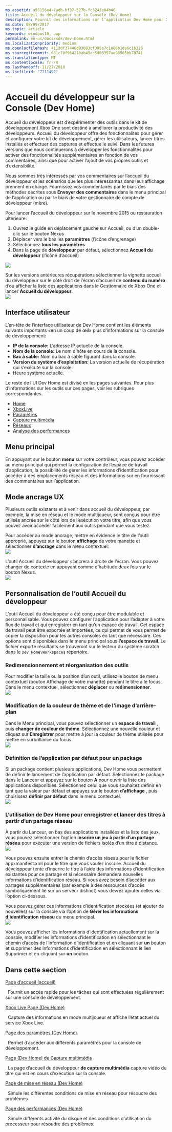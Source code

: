 ```yaml
---
ms.assetid: a56156e4-7adb-bf37-527b-fc3243e04b46
title: Accueil du développeur sur la Console (Dev Home)
description: Fournit des informations sur l’application Dev Home pour Xbox One.
ms.date: 08/09/2017
ms.topic: article
keywords: windows10, uwp
permalink: en-us/docs/xdk/dev-home.html
ms.localizationpriority: medium
ms.openlocfilehash: 4113df37446d93883cf395e7c1e86b1de6c1b328
ms.sourcegitcommit: 681c70f964210ab49ac5d06357ae96505bb78741
ms.translationtype: MT
ms.contentlocale: fr-FR
ms.lasthandoff: 11/27/2018
ms.locfileid: "7711492"
---
```

# <a name="developer-home-on-the-console-dev-home"></a>Accueil du développeur sur la Console (Dev Home)
   
  
Accueil du développeur est d’expérimenter des outils dans le kit de développement Xbox One sont destiné à améliorer la productivité des développeurs. Accueil du développeur offre des fonctionnalités pour gérer et configurer votre kit de développement, gérer les utilisateurs, lancer titres installés et effectuer des captures et effectue le suivi. Dans les futures versions que nous continuerons à développer les fonctionnalités pour activer des fonctionnalités supplémentaires en fonction de vos commentaires, ainsi que pour activer l’ajout de vos propres outils et d’extensibilité.   
   
  
Nous sommes très intéressés par vos commentaires sur l’accueil du développeur et les scénarios que les plus intéressantes dans leur affichage prennent en charge. Fournissez vos commentaires par le biais des méthodes décrites sous **Envoyer des commentaires** dans le menu principal de l’application ou par le biais de votre gestionnaire de compte de développeur (mère).   
   
  
Pour lancer l’accueil du développeur sur le novembre 2015 ou restauration ultérieure:  
 
   1. Ouvrez le guide en déplacement gauche sur Accueil, ou d’un double-clic sur le bouton Nexus  
   1. Déplacer vers le bas les **paramètres** (l’icône d’engrenage)   
   1. Sélectionnez **tous les paramètres**  
   1. Dans la page de **développeur** par défaut, sélectionnez **Accueil du développeur** (l’icône d’accueil)   

 ![](images/dev_home_icons.png)   
  
Sur les versions antérieures récupérations sélectionner la vignette accueil du développeur sur le côté droit de l’écran d’accueil de **contenu du numéro** d’ou afficher la liste des applications dans le Gestionnaire de Xbox One et lancer **Accueil du développeur**.   
 ![](images/dev_home_1.png) 
<a id="ID4EBC"></a>

   

## <a name="user-interface"></a>Interface utilisateur  
   
  
L’en-tête de l’interface utilisateur de Dev Home contient les éléments suivants importants «en un coup de œil» plus d’informations sur la console de développement:   
 
   *  **IP de la console:** L’adresse IP actuelle de la console.   
   *  **Nom de la console:** Le nom d’hôte en cours de la console.  
   *  **Bac à sable:** Nom du bac à sable figurant dans la console.  
   *  **Version du système d’exploitation:** La version actuelle de récupération qui s’exécute sur la console.
   *  Heure système actuelle.   

   
  
Le reste de l’UI Dev Home est divisé en les pages suivantes. Pour plus d’informations sur les outils sur ces pages, voir les rubriques correspondantes.   
 
   *  [Home](devhome-home.md)  
   *  [XboxLive](devhome-live.md)  
   *  [Paramètres](devhome-settings.md)  
   *  [Capture multimédia](devhome-capture.md)  
   *  [Réseaux](devhome-networking.md)  
   *  [Analyse des performances](devhome-performance.md)  

  
<a id="ID4EKE"></a>

   

## <a name="main-menu"></a>Menu principal  
   
  
En appuyant sur le bouton **menu** sur votre contrôleur, vous pouvez accéder au menu principal qui permet la configuration de l’espace de travail d’application, la possibilité de gérer les informations d’identification pour accéder à des emplacements réseau et des informations sur en fournissant des commentaires sur l’application.   
  
<a id="ID4EUE"></a>

   

## <a name="snap-mode-ux"></a>Mode ancrage UX  
   
  
Plusieurs outils existants et à venir dans accueil du développeur, par exemple, la mise en réseau et le mode multijoueur, sont conçus pour être utilisés ancrée sur le côté lors de l’exécution votre titre, afin que vous pouvez avoir accéder facilement aux outils pendant que vous testez.   
   
  
Pour accéder au mode ancrage, mettre en évidence le titre de l’outil approprié, appuyez sur le bouton **affichage** de votre manette et sélectionner **d’ancrage** dans le menu contextuel:  
 ![](images/dev_home_4.png)   
  
L’outil Accueil du développeur s’ancrera à droite de l’écran. Vous pouvez changer de contexte en appuyant comme d’habitude deux fois sur le bouton Nexus.  
 ![](images/dev_home_5.png)  
<a id="ID4EKF"></a>

   

## <a name="customizing-dev-home"></a>Personnalisation de l’outil Accueil du développeur  
   
  
L’outil Accueil du développeur a été conçu pour être modulable et personnalisable. Vous pouvez configurer l’application pour l’adapter à votre flux de travail et qui enregistrer en tant qu’un espace de travail. Cet espace de travail peut être exportée et importées, ce qui permet de vous permet de copier la disposition pour les autres consoles en tant que nécessaire. Ces options sont disponibles dans le menu principal sous **l’espace de travail**. Le fichier exporté résultants se trouveront sur le lecteur du système scratch dans le `Dev Home\Workspaces` répertoire.   
 
<a id="ID4EVF"></a>

   

### <a name="resizing-and-reordering-tools"></a>Redimensionnement et réorganisation des outils  
   
  
Pour modifier la taille ou la position d’un outil, utilisez le bouton de menu contextuel (bouton Affichage de votre manette) pendant le titre a le focus. Dans le menu contextuel, sélectionnez **déplacer** ou **redimensionner**.   
 ![](images/dev_home_6.png)  
<a id="ID4EEG"></a>

   

### <a name="changing-theme-color-and-background-image"></a>Modification de la couleur de thème et de l’image d’arrière-plan  
   
  
Dans le Menu principal, vous pouvez sélectionner un **espace de travail** , puis **changer de couleur de thème**. Sélectionnez une nouvelle couleur et cliquez sur **Enregistrer** pour mettre à jour la couleur de thème utilisée pour mettre en surbrillance du focus.   
 ![](images/dev_home_7.png)  
<a id="ID4EVG"></a>

   

### <a name="setting-the-default-application-for-a-package"></a>Définition de l’application par défaut pour un package  
   
  
Si un package contient plusieurs applications, Dev Home vous permettent de définir le lancement de l’application par défaut. Sélectionnez le package dans le Lanceur et appuyez sur le bouton **A** pour ouvrir la liste des applications disponibles. Sélectionnez celui que vous souhaitez définir en tant que la valeur par défaut et appuyez sur le bouton **d’affichage** , puis choisissez **définir par défaut** dans le menu contextuel.   
 ![](images/dev_home_setdefault.png)  
<a id="ID4EGH"></a>

   

### <a name="using-dev-home-to-register-and-launch-titles-from-a-network-share"></a>L’utilisation de Dev Home pour enregistrer et lancer des titres à partir d’un partage réseau  
   
  
À partir du Lanceur, en bas des applications installées et la liste des jeux, vous pouvez sélectionner l’option **inscrire un jeu à partir d’un partage réseau** pour exécuter une version de fichiers isolés d’un titre à distance.   
 ![](images/dev_home_8.png)   
  
Vous pouvez ensuite entrer le chemin d’accès réseau pour le fichier appxmanifest.xml pour le titre que vous voulez inscrire. Accueil du développeur tente d’inscrire le titre à l’aide des informations d’identification existantes pour ce partage et si nécessaire demandera nouvelles informations d’identification réseau. Si vous avez besoin d’accéder aux partages supplémentaires (par exemple à des ressources d’accès symboliquement lié sur un serveur distinct) vous devrez ajouter celles via l’option ci-dessous.   
   
  
Vous pouvez gérer ces informations d’identification stockées (et ajouter de nouvelles) sur la console via l’option de **Gérer les informations d’identification réseau** du menu principal.   
 ![](images/dev_home_9.png)   
  
Vous pouvez afficher les informations d’identification actuellement sur la console, modifier les informations d’identification en sélectionnant le chemin d’accès de l’information d’identification et en cliquant sur **un** bouton et supprimer des informations d’identification en sélectionnant le lien Supprimer et en cliquant sur **un** bouton.   
   
<a id="ID4EGAAC"></a>

   

## <a name="in-this-section"></a>Dans cette section  
  
[Page d’accueil (accueil)](devhome-home.md)  


&nbsp;&nbsp;Fournit un accès rapide pour les tâches qui sont effectuées régulièrement sur une console de développement. 
  
  
[Xbox Live Page (Dev Home)](devhome-live.md)  


&nbsp;&nbsp;Capture des informations en mode multijoueur et affiche l’état actuel du service Xbox Live. 
  
  
[Page des paramètres (Dev Home)](devhome-settings.md)  


&nbsp;&nbsp;Permet d’accéder aux différents paramètres pour la console de développement. 
  
  
[Page (Dev Home) de Capture multimédia](devhome-capture.md)  


&nbsp;&nbsp;La page d’accueil du développeur **de capture multimédia** capture vidéo du titre qui est en cours d’exécution sur la console. 
  
  
[Page de mise en réseau (Dev Home)](devhome-networking.md)  


&nbsp;&nbsp;Simule les différentes conditions de mise en réseau pour résoudre des problèmes. 
  
  
[Page des performances (Dev Home)](devhome-performance.md)  


&nbsp;&nbsp;Simule différents activité du disque et des conditions d’utilisation du processeur pour résoudre des problèmes. 
 